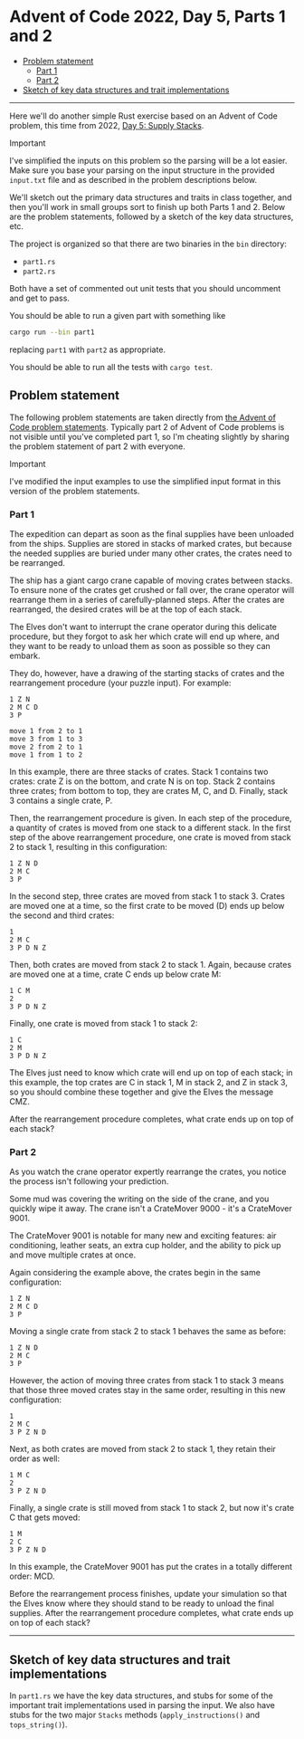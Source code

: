 # Advent of Code 2022, Day 5, Parts 1 and 2 <!-- omit from toc -->

- [Problem statement](#problem-statement)
  - [Part 1](#part-1)
  - [Part 2](#part-2)
- [Sketch of key data structures and trait implementations](#sketch-of-key-data-structures-and-trait-implementations)

---

Here we'll do another simple Rust exercise based on an Advent of Code problem,
this time from 2022, [Day 5: Supply Stacks](https://adventofcode.com/2022/day/5).

> [!IMPORTANT]
> I've simplified the inputs on this problem so the parsing will be a lot easier.
> Make sure you base your parsing on the input structure in the provided `input.txt`
> file and as described in the problem descriptions below.

We'll sketch out the primary data structures and traits in class together, and
then you'll work in small groups sort to finish up both Parts 1 and 2. Below are the
problem statements, followed by a sketch of the key data structures, etc.

The project is organized so that there are two binaries in the `bin` directory:

- `part1.rs`
- `part2.rs`

Both have a set of commented out unit tests that you should uncomment and get to pass.

You should be able to run a given part with something like

```bash
cargo run --bin part1
```

replacing `part1` with `part2` as appropriate.

You should be able to run all the tests with `cargo test`.

## Problem statement

The following problem statements are taken directly from
[the Advent of Code problem statements](https://adventofcode.com/2022/day/5).
Typically part 2 of Advent of Code problems is not visible until you've completed part 1,
so I'm cheating slightly by sharing the problem statement of part 2 with everyone.

> [!IMPORTANT]
> I've modified the input examples to use the simplified input format in this version
> of the problem statements.

### Part 1

The expedition can depart as soon as the final supplies have been unloaded from the ships. Supplies are stored in stacks of marked crates, but because the needed supplies are buried under many other crates, the crates need to be rearranged.

The ship has a giant cargo crane capable of moving crates between stacks. To ensure none of the crates get crushed or fall over, the crane operator will rearrange them in a series of carefully-planned steps. After the crates are rearranged, the desired crates will be at the top of each stack.

The Elves don't want to interrupt the crane operator during this delicate procedure, but they forgot to ask her which crate will end up where, and they want to be ready to unload them as soon as possible so they can embark.

They do, however, have a drawing of the starting stacks of crates and the rearrangement procedure (your puzzle input). For example:

```text
1 Z N
2 M C D
3 P

move 1 from 2 to 1
move 3 from 1 to 3
move 2 from 2 to 1
move 1 from 1 to 2
```

In this example, there are three stacks of crates. Stack 1 contains two crates: crate Z is on the bottom, and crate N is on top. Stack 2 contains three crates; from bottom to top, they are crates M, C, and D. Finally, stack 3 contains a single crate, P.

Then, the rearrangement procedure is given. In each step of the procedure, a quantity of crates is moved from one stack to a different stack. In the first step of the above rearrangement procedure, one crate is moved from stack 2 to stack 1, resulting in this configuration:

```text
1 Z N D
2 M C
3 P
```

In the second step, three crates are moved from stack 1 to stack 3. Crates are moved one at a time, so the first crate to be moved (D) ends up below the second and third crates:

```text
1
2 M C
3 P D N Z
```

Then, both crates are moved from stack 2 to stack 1. Again, because crates are moved one at a time, crate C ends up below crate M:

```text
1 C M
2
3 P D N Z
```

Finally, one crate is moved from stack 1 to stack 2:

```text
1 C
2 M
3 P D N Z
```

The Elves just need to know which crate will end up on top of each stack; in this example, the top crates are C in stack 1, M in stack 2, and Z in stack 3, so you should combine these together and give the Elves the message CMZ.

After the rearrangement procedure completes, what crate ends up on top of each stack?

### Part 2

As you watch the crane operator expertly rearrange the crates, you notice the process isn't following your prediction.

Some mud was covering the writing on the side of the crane, and you quickly wipe it away. The crane isn't a CrateMover 9000 - it's a CrateMover 9001.

The CrateMover 9001 is notable for many new and exciting features: air conditioning, leather seats, an extra cup holder, and the ability to pick up and move multiple crates at once.

Again considering the example above, the crates begin in the same configuration:

```text
1 Z N
2 M C D
3 P
```

Moving a single crate from stack 2 to stack 1 behaves the same as before:

```text
1 Z N D
2 M C
3 P
```

However, the action of moving three crates from stack 1 to stack 3 means that those three moved crates stay in the same order, resulting in this new configuration:

```text
1
2 M C
3 P Z N D
```

Next, as both crates are moved from stack 2 to stack 1, they retain their order as well:

```text
1 M C
2
3 P Z N D
```

Finally, a single crate is still moved from stack 1 to stack 2, but now it's crate C that gets moved:

```text
1 M
2 C
3 P Z N D
```

In this example, the CrateMover 9001 has put the crates in a totally different order: MCD.

Before the rearrangement process finishes, update your simulation so that the Elves know where they should stand to be ready to unload the final supplies. After the rearrangement procedure completes, what crate ends up on top of each stack?

---

## Sketch of key data structures and trait implementations

In `part1.rs` we have the key data structures, and stubs for some of the important
trait implementations used in parsing the input. We also have stubs for the two
major `Stacks` methods (`apply_instructions()` and `tops_string()`).

